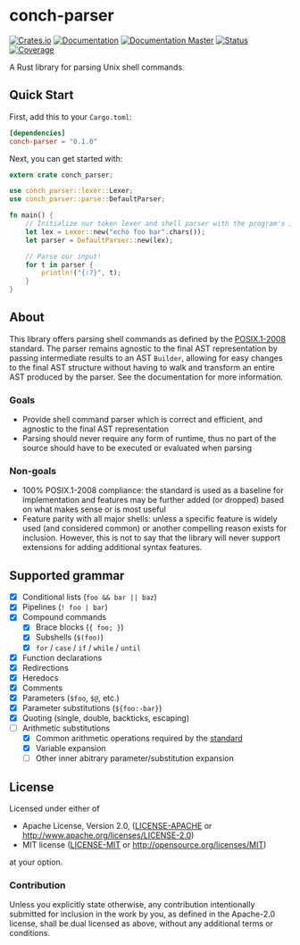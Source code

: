 # conch-parser

[![Crates.io](https://img.shields.io/crates/v/conch-parser.svg)](https://crates.io/crates/conch-parser)
[![Documentation](https://docs.rs/conch-parser/badge.svg)](https://docs.rs/conch-parser)
[![Documentation Master](https://img.shields.io/badge/docs-master-blue.svg)](https://ipetkov.github.io/conch-parser)
[![Status](https://travis-ci.org/ipetkov/conch-parser.svg?branch=master)](https://travis-ci.org/ipetkov/conch-parser)
[![Coverage](https://img.shields.io/codecov/c/github/ipetkov/conch-parser.svg)](https://codecov.io/gh/ipetkov/conch-parser)

A Rust library for parsing Unix shell commands.

## Quick Start
First, add this to your `Cargo.toml`:

```toml
[dependencies]
conch-parser = "0.1.0"
```

Next, you can get started with:

```rust
extern crate conch_parser;

use conch_parser::lexer::Lexer;
use conch_parser::parse::DefaultParser;

fn main() {
    // Initialize our token lexer and shell parser with the program's input
    let lex = Lexer::new("echo foo bar".chars());
    let parser = DefaultParser::new(lex);

    // Parse our input!
    for t in parser {
        println!("{:?}", t);
    }
}
```

## About
This library offers parsing shell commands as defined by the
[POSIX.1-2008][POSIX] standard. The parser remains agnostic to the final AST
representation by passing intermediate results to an AST `Builder`, allowing
for easy changes to the final AST structure without having to walk and transform
an entire AST produced by the parser. See the documentation for more information.

[POSIX]: http://pubs.opengroup.org/onlinepubs/9699919799/

### Goals
* Provide shell command parser which is correct and efficient, and agnostic to
the final AST representation
* Parsing should never require any form of runtime, thus no part of the source
should have to be executed or evaluated when parsing

### Non-goals
* 100% POSIX.1-2008 compliance: the standard is used as a baseline for
implementation and features may be further added (or dropped) based on what
makes sense or is most useful
* Feature parity with all major shells: unless a specific feature is
widely used (and considered common) or another compelling reason exists
for inclusion. However, this is not to say that the library will never
support extensions for adding additional syntax features.

## Supported grammar
- [x] Conditional lists (`foo && bar || baz`)
- [x] Pipelines (`! foo | bar`)
- [x] Compound commands
  - [x] Brace blocks (`{ foo; }`)
  - [x] Subshells (`$(foo)`)
  - [x] `for` / `case` / `if` / `while` / `until`
- [x] Function declarations
- [x] Redirections
- [x] Heredocs
- [x] Comments
- [x] Parameters (`$foo`, `$@`, etc.)
- [x] Parameter substitutions (`${foo:-bar}`)
- [x] Quoting (single, double, backticks, escaping)
- [ ] Arithmetic substitutions
  - [x] Common arithmetic operations required by the [standard][POSIX-arith]
  - [x] Variable expansion
  - [ ] Other inner abitrary parameter/substitution expansion

[POSIX-arith]: http://pubs.opengroup.org/onlinepubs/9699919799/utilities/V3_chap02.html#tag_18_06_04

## License
Licensed under either of

 * Apache License, Version 2.0, ([LICENSE-APACHE](LICENSE-APACHE) or http://www.apache.org/licenses/LICENSE-2.0)
 * MIT license ([LICENSE-MIT](LICENSE-MIT) or http://opensource.org/licenses/MIT)

at your option.

### Contribution
Unless you explicitly state otherwise, any contribution intentionally
submitted for inclusion in the work by you, as defined in the Apache-2.0
license, shall be dual licensed as above, without any additional terms or
conditions.
